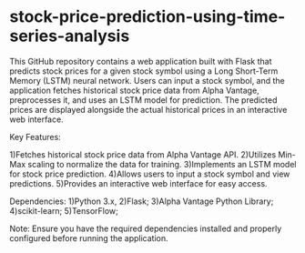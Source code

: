# stock-price-prediction-using-time-series-analysis

This GitHub repository contains a web application built with Flask that predicts stock prices for a given stock symbol using a Long Short-Term Memory (LSTM) neural network. Users can input a stock symbol, and the application fetches historical stock price data from Alpha Vantage, preprocesses it, and uses an LSTM model for prediction. The predicted prices are displayed alongside the actual historical prices in an interactive web interface.

Key Features:

1)Fetches historical stock price data from Alpha Vantage API.
2)Utilizes Min-Max scaling to normalize the data for training.
3)Implements an LSTM model for stock price prediction.
4)Allows users to input a stock symbol and view predictions.
5)Provides an interactive web interface for easy access.

Dependencies:
1)Python 3.x,
2)Flask;
3)Alpha Vantage Python Library;
4)scikit-learn;
5)TensorFlow;

Note: Ensure you have the required dependencies installed and properly configured before running the application.
